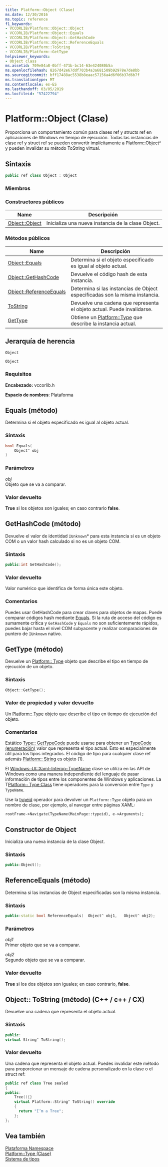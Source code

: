 ```yaml
---
title: Platform::Object (Clase)
ms.date: 12/30/2016
ms.topic: reference
f1_keywords:
- VCCORLIB/Platform::Object::Object
- VCCORLIB/Platform::Object::Equals
- VCCORLIB/Platform::Object::GetHashCode
- VCCORLIB/Platform::Object::ReferenceEquals
- VCCORLIB/Platform::ToString
- VCCORLIB/Platform::GetType
helpviewer_keywords:
- Object class
ms.assetid: 709e84a8-0bff-471b-bc14-63e424080b5a
ms.openlocfilehash: 8267d42e67ddf703b4a3a681509b92978e7de8bb
ms.sourcegitcommit: bff17488ac5538b8eaac57156a4d6f06b37d6b7f
ms.translationtype: MT
ms.contentlocale: es-ES
ms.lasthandoff: 03/05/2019
ms.locfileid: "57422794"
---
```

# <a name="platformobject-class"></a>Platform::Object (Clase)

Proporciona un comportamiento común para clases ref y structs ref en aplicaciones de Windows en tiempo de ejecución. Todas las instancias de clase ref y struct ref se pueden convertir implícitamente a Platform::Object^ y pueden invalidar su método ToString virtual.

## <a name="syntax"></a>Sintaxis

```cpp
public ref class Object : Object
```

### <a name="members"></a>Miembros

### <a name="public-constructors"></a>Constructores públicos

|Name|Descripción|
|----------|-----------------|
|[Object::Object](#ctor)|Inicializa una nueva instancia de la clase Object.|

### <a name="public-methods"></a>Métodos públicos

|Name|Descripción|
|----------|-----------------|
|[Object::Equals](#equals)|Determina si el objeto especificado es igual al objeto actual.|
|[Object::GetHashCode](#gethashcode)|Devuelve el código hash de esta instancia.|
|[Object::ReferenceEquals](#referenceequals)|Determina si las instancias de Object especificadas son la misma instancia.|
|[ToString](#tostring)|Devuelve una cadena que representa el objeto actual. Puede invalidarse.|
|[GetType](#gettype)|Obtiene un [Platform::Type](../cppcx/platform-type-class.md) que describe la instancia actual.|

## <a name="inheritance-hierarchy"></a>Jerarquía de herencia

`Object`

`Object`

### <a name="requirements"></a>Requisitos

**Encabezado:** vccorlib.h

**Espacio de nombres**: Plataforma

## <a name="equals"></a> Equals (método)

Determina si el objeto especificado es igual al objeto actual.

### <a name="syntax"></a>Sintaxis

```cpp
bool Equals(
    Object^ obj
)
```

### <a name="parameters"></a>Parámetros

*obj*<br/>
Objeto que se va a comparar.

### <a name="return-value"></a>Valor devuelto

**True** si los objetos son iguales; en caso contrario **false**.

## <a name="gethashcode"></a>  GetHashCode (método)

Devuelve el valor de identidad `IUnknown`* para esta instancia si es un objeto COM o un valor hash calculado si no es un objeto COM.

### <a name="syntax"></a>Sintaxis

```cpp
public:int GetHashCode();
```

### <a name="return-value"></a>Valor devuelto

Valor numérico que identifica de forma única este objeto.

### <a name="remarks"></a>Comentarios

Puedes usar GetHashCode para crear claves para objetos de mapas. Puede comparar códigos hash mediante [Equals](#equals). Si la ruta de acceso del código es sumamente crítica y `GetHashCode` y `Equals` no son suficientemente rápidos, puedes bajar hasta el nivel COM subyacente y realizar comparaciones de puntero de `IUnknown` nativo.

## <a name="gettype"></a>  GetType (método)

Devuelve un [Platform:: Type](../cppcx/platform-type-class.md) objeto que describe el tipo en tiempo de ejecución de un objeto.

### <a name="syntax"></a>Sintaxis

```cpp
Object::GetType();
```

### <a name="property-valuereturn-value"></a>Valor de propiedad y valor devuelto

Un [Platform:: Type](../cppcx/platform-type-class.md) objeto que describe el tipo en tiempo de ejecución del objeto.

### <a name="remarks"></a>Comentarios

Estático [Type:: GetTypeCode](../cppcx/platform-type-class.md#gettypecode) puede usarse para obtener un [TypeCode (enumeración)](../cppcx/platform-typecode-enumeration.md) valor que representa el tipo actual. Esto es especialmente útil para los tipos integrados. El código de tipo para cualquier clase ref además [Platform:: String](../cppcx/platform-string-class.md) es objeto (1).

El [Windows::UI::Xaml::Interop::TypeName](/uwp/api/windows.ui.xaml.interop.typename) clase se utiliza en las API de Windows como una manera independiente del lenguaje de pasar información de tipos entre los componentes de Windows y aplicaciones. La T[Platform:: Type Class](../cppcx/platform-type-class.md) tiene operadores para la conversión entre `Type` y `TypeName`.

Use la [typeid](../windows/typeid-cpp-component-extensions.md) operador para devolver un `Platform::Type` objeto para un nombre de clase, por ejemplo, al navegar entre páginas XAML:

```
rootFrame->Navigate(TypeName(MainPage::typeid), e->Arguments);
```

## <a name="ctor"></a>  Constructor de Object

Inicializa una nueva instancia de la clase Object.

### <a name="syntax"></a>Sintaxis

```cpp
public:Object();
```

## <a name="referenceequals"></a>  ReferenceEquals (método)

Determina si las instancias de Object especificadas son la misma instancia.

### <a name="syntax"></a>Sintaxis

```cpp
public:static bool ReferenceEquals(  Object^ obj1,   Object^ obj2);
```

### <a name="parameters"></a>Parámetros

*obj1*<br/>
Primer objeto que se va a comparar.

*obj2*<br/>
Segundo objeto que se va a comparar.

### <a name="return-value"></a>Valor devuelto

**True** si los dos objetos son iguales; en caso contrario, **false**.

## <a name="tostring"></a>  Object:: ToString (método) (C++ / c++ / CX)

Devuelve una cadena que representa el objeto actual.

### <a name="syntax"></a>Sintaxis

```cpp
public:
virtual String^ ToString();
```

### <a name="return-value"></a>Valor devuelto

Una cadena que representa el objeto actual. Puedes invalidar este método para proporcionar un mensaje de cadena personalizado en la clase o el struct ref:

```cpp
public ref class Tree sealed
{
public:
    Tree(){}
    virtual Platform::String^ ToString() override
    {
      return "I’m a Tree";
    };
};
```

## <a name="see-also"></a>Vea también

[Plataforma Namespace](platform-namespace-c-cx.md)<br/>
[Platform::Type (Clase)](platform-type-class.md)<br/>
[Sistema de tipos](type-system-c-cx.md)
